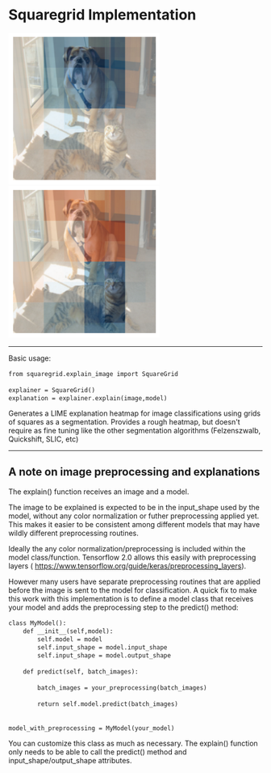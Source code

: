 # Squaregrid Implementation 

<p float="left">
  <img src="examples/dog_heatmap.png" width="300" />
  <img src="examples/cat_heatmap.png" width="300" /> 
</p>



----------

Basic usage: 
```
from squaregrid.explain_image import SquareGrid

explainer = SquareGrid()
explanation = explainer.explain(image,model)
```

Generates a LIME explanation heatmap for image classifications using grids of squares as a segmentation. Provides a rough heatmap, but doesn't require as fine tuning like the other segmentation algorithms (Felzenszwalb, Quickshift, SLIC, etc)

----------
## A note on image preprocessing and explanations
The explain() function receives an image and a model.

The image to be explained is expected to be in the input_shape used by the model, without any color
normalization or futher preprocessing applied yet.
This makes it easier to be consistent among different models that may have wildly different preprocessing routines.

Ideally the any color normalization/preprocessing is included within the model class/function. Tensorflow 2.0 allows this easily with preprocessing layers ( https://www.tensorflow.org/guide/keras/preprocessing_layers).

However many users have separate preprocessing routines that are applied before the image is sent to the model for classification. A quick fix to make this work with this implementation is to define a model class that receives your model and adds the preprocessing step to the predict() method:

```
class MyModel():
    def __init__(self,model):
        self.model = model
        self.input_shape = model.input_shape
        self.input_shape = model.output_shape
        
    def predict(self, batch_images):
        
        batch_images = your_preprocessing(batch_images) 
        
        return self.model.predict(batch_images)


model_with_preprocessing = MyModel(your_model)
```

You can customize this class as much as necessary. The explain() function only needs to be able to call the predict() method and input_shape/output_shape attributes.